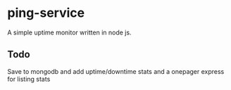 # ping-service
A simple uptime monitor written in node js.

## Todo
Save to mongodb and add uptime/downtime stats and a onepager express for listing stats
